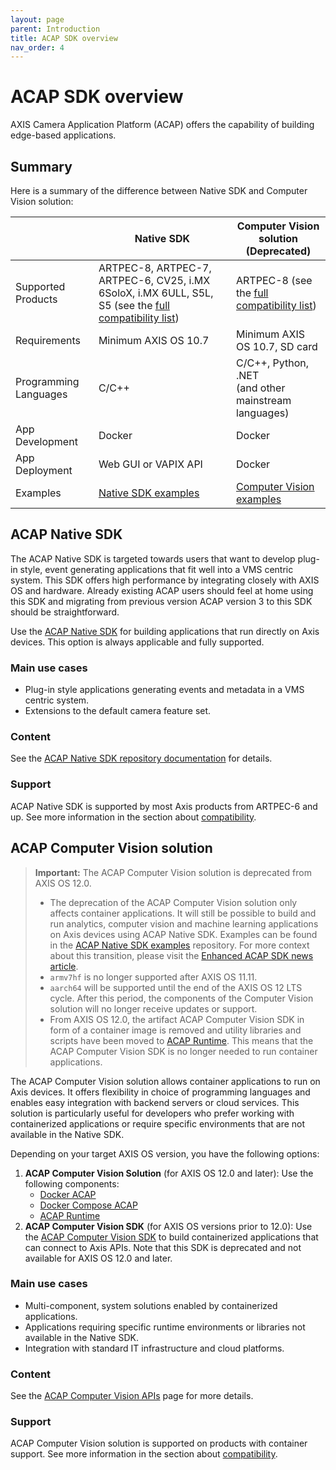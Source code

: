 ```yaml
---
layout: page
parent: Introduction
title: ACAP SDK overview
nav_order: 4
---
```


# ACAP SDK overview

AXIS Camera Application Platform (ACAP) offers the capability of building edge-based applications.

## Summary

Here is a summary of the difference between Native SDK and Computer Vision solution:

| | Native SDK | Computer Vision solution (Deprecated) |
|--|--|--|
| Supported Products | ARTPEC-8, ARTPEC-7, ARTPEC-6, CV25, i.MX 6SoloX, i.MX 6ULL, S5L, S5 (see the [full compatibility list](../axis-devices-and-compatibility/#acap-native-sdk-software-compatibility)) | ARTPEC-8 (see the [full compatibility list](../axis-devices-and-compatibility/#acap-computer-vision-solution-software-compatibility)) |
| Requirements | Minimum AXIS OS 10.7 | Minimum AXIS OS 10.7, SD card |
| Programming Languages | C/C++ | C/C++, Python, .NET <br />  (and other mainstream languages) |
| App Development | Docker | Docker |
| App Deployment | Web GUI or VAPIX API | Docker |
| Examples | [Native SDK examples](https://github.com/AxisCommunications/acap-native-sdk-examples) | [Computer Vision examples](https://github.com/AxisCommunications/acap-computer-vision-sdk-examples) |

## ACAP Native SDK

The ACAP Native SDK is targeted towards users that want to develop plug-in style, event generating applications that fit well into a VMS centric system. This SDK offers high performance by integrating closely with AXIS OS and hardware. Already existing ACAP users should feel at home using this SDK and migrating from previous version ACAP version 3 to this SDK should be straightforward.

Use the [ACAP Native SDK](https://github.com/AxisCommunications/acap-native-sdk) for building applications that run directly on Axis devices. This option is always applicable and fully supported.

### Main use cases

- Plug-in style applications generating events and metadata in a VMS centric system.
- Extensions to the default camera feature set.

### Content

See the [ACAP Native SDK repository documentation](https://github.com/AxisCommunications/acap-native-sdk) for details.

### Support

ACAP Native SDK is supported by most Axis products from ARTPEC-6 and up. See more information in the section about [compatibility](../axis-devices-and-compatibility).

## ACAP Computer Vision solution

> **Important:** The ACAP Computer Vision solution is deprecated from AXIS OS 12.0.
>
> - The deprecation of the ACAP Computer Vision solution only affects container applications.
>   It will still be possible to build and run analytics, computer vision and machine learning applications on Axis devices using
>   ACAP Native SDK. Examples can be found in the
>   [ACAP Native SDK examples](https://github.com/AxisCommunications/acap-native-sdk-examples) repository.
>   For more context about this transition, please visit the [Enhanced ACAP SDK news article](https://www.axis.com/developer-community/news/enhanced-acap-sdk).
> - `armv7hf` is no longer supported after AXIS OS 11.11.
> - `aarch64` will be supported until the end of the AXIS OS 12 LTS cycle.
>   After this period, the components of the Computer Vision solution will no longer
>   receive updates or support.
> - From AXIS OS 12.0, the artifact ACAP Computer Vision SDK in form of a
>   container image is removed and utility libraries and scripts have been
>   moved to [ACAP Runtime](https://github.com/AxisCommunications/acap-runtime).
>   This means that the ACAP Computer Vision SDK is no longer needed to run container applications.

The ACAP Computer Vision solution allows container applications to run on Axis devices. It offers flexibility in choice of programming languages and enables easy integration with backend servers or cloud services. This solution is particularly useful for developers who prefer working with containerized applications or require specific environments that are not available in the Native SDK.

Depending on your target AXIS OS version, you have the following options:

1. **ACAP Computer Vision Solution** (for AXIS OS 12.0 and later): Use the following components:
   - [Docker ACAP](https://github.com/AxisCommunications/docker-acap)
   - [Docker Compose ACAP](https://github.com/AxisCommunications/docker-compose-acap)
   - [ACAP Runtime](https://github.com/AxisCommunications/acap-runtime)
2. **ACAP Computer Vision SDK** (for AXIS OS versions prior to 12.0): Use the [ACAP Computer Vision SDK](https://github.com/AxisCommunications/acap-computer-vision-sdk) to build containerized applications that can connect to Axis APIs. Note that this SDK is deprecated and not available for AXIS OS 12.0 and later.

### Main use cases

- Multi-component, system solutions enabled by containerized applications.
- Applications requiring specific runtime environments or libraries not available in the Native SDK.
- Integration with standard IT infrastructure and cloud platforms.

### Content

See the [ACAP Computer Vision APIs](../api/computer-vision-sdk-apis) page for more details.

### Support

ACAP Computer Vision solution is supported on products with container support. See more information in the section about [compatibility](../axis-devices-and-compatibility/#acap-computer-vision-solution-compatibility).
